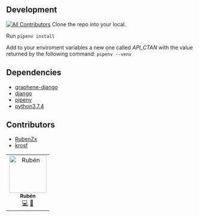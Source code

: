 ## Development
[![All Contributors](https://img.shields.io/badge/all_contributors-1-orange.svg?style=flat-square)](#contributors-)
Clone the repo into your local.

Run `pipenv install`

Add to your enviroment variables a new one called *API_CTAN* with the value returned by the following command: `pipenv --venv`

## Dependencies
* [graphene-django](https://github.com/graphql-python/graphene)
* [django](https://github.com/django/django)
* [pipenv](https://github.com/pypa/pipenv)
* [python3.7.4](https://docs.python.org/3/)

## Contributors
* [RubenZx](https://github.com/RubenZx)
* [krosf](https://github.com/krosf)
<!-- ALL-CONTRIBUTORS-LIST:START - Do not remove or modify this section -->
<!-- prettier-ignore-start -->
<!-- markdownlint-disable -->
<table>
  <tr>
    <td align="center"><a href="https://github.com/RubenZx"><img src="https://avatars3.githubusercontent.com/u/36533775?v=4" width="100px;" alt="Rubén"/><br /><sub><b>Rubén</b></sub></a><br /><a href="https://github.com/krosben/api-ctan/commits?author=RubenZx" title="Code">💻</a> <a href="https://github.com/krosben/api-ctan/commits?author=RubenZx" title="Documentation">📖</a></td>
  </tr>
</table>

<!-- markdownlint-enable -->
<!-- prettier-ignore-end -->
<!-- ALL-CONTRIBUTORS-LIST:END -->
